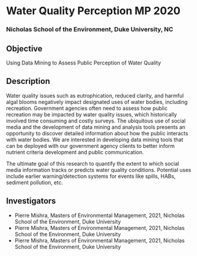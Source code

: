 # Water Quality Perception MP 2020
### Nicholas School of the Environment, Duke University, NC

## Objective

Using Data Mining to Assess Public Perception of Water Quality 

## Description

Water quality issues such as eutrophication, reduced clarity, and harmful algal blooms negatively impact designated uses of water bodies, including recreation. Government agencies often need to assess how public recreation may be impacted by water quality issues, which historically involved time consuming and costly surveys. The ubiquitous use of social media and the development of data mining and analysis tools presents an opportunity to discover detailed information about how the public interacts with water bodies. We are interested in developing data mining tools that can be deployed with our government agency clients to better inform nutrient criteria development and public communication. 

The ultimate goal of this research to quantify the extent to which social media information tracks or predicts water quality conditions. Potential uses include earlier warning/detection systems for events like spills, HABs, sediment pollution, etc.  

## Investigators

* Pierre Mishra, Masters of Environmental Management, 2021, Nicholas School of the Environment, Duke University
* Pierre Mishra, Masters of Environmental Management, 2021, Nicholas School of the Environment, Duke University
* Pierre Mishra, Masters of Environmental Management, 2021, Nicholas School of the Environment, Duke University

